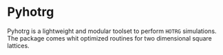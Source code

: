 # Pyhotrg
Pyhotrg is a lightweight and modular toolset to perform `HOTRG` simulations.
The package comes whit optimized routines for two dimensional square lattices.

